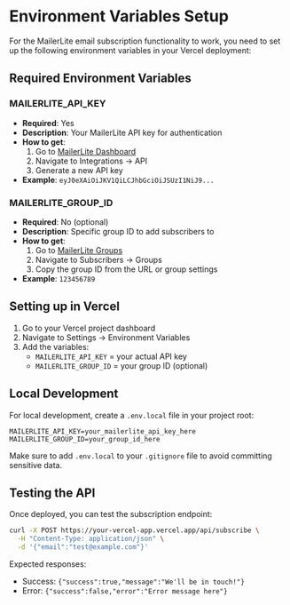 # Environment Variables Setup

For the MailerLite email subscription functionality to work, you need to set up the following environment variables in your Vercel deployment:

## Required Environment Variables

### MAILERLITE_API_KEY
- **Required**: Yes
- **Description**: Your MailerLite API key for authentication
- **How to get**: 
  1. Go to [MailerLite Dashboard](https://dashboard.mailerlite.com/integrations/api)
  2. Navigate to Integrations → API
  3. Generate a new API key
- **Example**: `eyJ0eXAiOiJKV1QiLCJhbGciOiJSUzI1NiJ9...`

### MAILERLITE_GROUP_ID
- **Required**: No (optional)
- **Description**: Specific group ID to add subscribers to
- **How to get**: 
  1. Go to [MailerLite Groups](https://dashboard.mailerlite.com/subscribers/groups)
  2. Navigate to Subscribers → Groups
  3. Copy the group ID from the URL or group settings
- **Example**: `123456789`

## Setting up in Vercel

1. Go to your Vercel project dashboard
2. Navigate to Settings → Environment Variables
3. Add the variables:
   - `MAILERLITE_API_KEY` = your actual API key
   - `MAILERLITE_GROUP_ID` = your group ID (optional)

## Local Development

For local development, create a `.env.local` file in your project root:

```env
MAILERLITE_API_KEY=your_mailerlite_api_key_here
MAILERLITE_GROUP_ID=your_group_id_here
```

Make sure to add `.env.local` to your `.gitignore` file to avoid committing sensitive data.

## Testing the API

Once deployed, you can test the subscription endpoint:

```bash
curl -X POST https://your-vercel-app.vercel.app/api/subscribe \
  -H "Content-Type: application/json" \
  -d '{"email":"test@example.com"}'
```

Expected responses:
- Success: `{"success":true,"message":"We'll be in touch!"}`
- Error: `{"success":false,"error":"Error message here"}` 